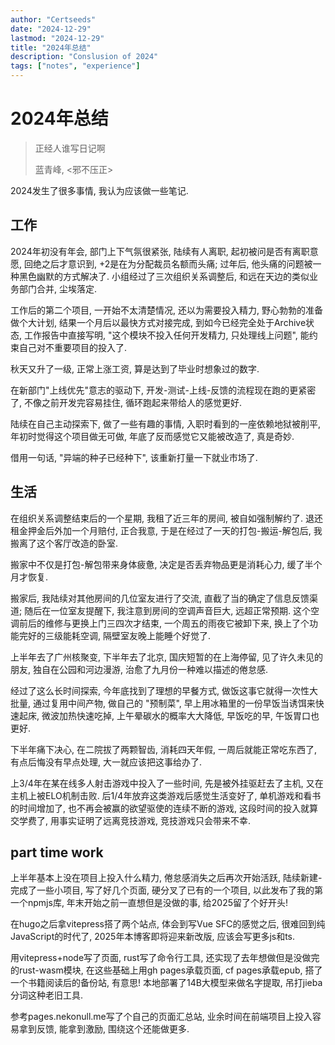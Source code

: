 ```yaml
---
author: "Certseeds"
date: "2024-12-29"
lastmod: "2024-12-29"
title: "2024年总结"
description: "Conslusion of 2024"
tags: ["notes", "experience"]
---
```


# 2024年总结

> 正经人谁写日记啊
>
> 蓝青峰, <邪不压正>

2024发生了很多事情, 我认为应该做一些笔记.

## 工作

2024年初没有年会, 部门上下气氛很紧张, 陆续有人离职, 起初被问是否有离职意愿, 回绝之后才意识到, +2是在为分配裁员名额而头痛; 过年后, 他头痛的问题被一种黑色幽默的方式解决了. 小组经过了三次组织关系调整后, 和远在天边的类似业务部门合并, 尘埃落定.

工作后的第二个项目, 一开始不太清楚情况, 还以为需要投入精力, 野心勃勃的准备做个大计划, 结果一个月后以最快方式对接完成, 到如今已经完全处于Archive状态, 工作报告中直接写明, "这个模块不投入任何开发精力, 只处理线上问题", 能约束自己对不重要项目的投入了.

秋天又升了一级, 正常上涨工资, 算是达到了毕业时想象过的数字.

在新部门"上线优先"意志的驱动下, 开发-测试-上线-反馈的流程现在跑的更紧密了, 不像之前开发完容易挂住, 循环跑起来带给人的感觉更好.

陆续在自己主动探索下, 做了一些有趣的事情, 入职时看到的一座依赖地狱被削平, 年初时觉得这个项目做无可做, 年底了反而感觉它又能被改造了, 真是奇妙.

借用一句话, "异端的种子已经种下", 该重新打量一下就业市场了.

## 生活

在组织关系调整结束后的一个星期, 我租了近三年的房间, 被自如强制解约了. 退还租金押金后外加一个月赔付, 正合我意, 于是在经过了一天的打包-搬运-解包后, 我搬离了这个客厅改造的卧室.

搬家中不仅是打包-解包带来身体疲惫, 决定是否丢弃物品更是消耗心力, 缓了半个月才恢复.

搬家后, 我陆续对其他房间的几位室友进行了交流, 直截了当的确定了信息反馈渠道; 随后在一位室友提醒下, 我注意到房间的空调声音巨大, 远超正常预期. 这个空调前后的维修与更换上门三四次才结束, 一个周五的雨夜它被卸下来, 换上了个功能完好的三级能耗空调, 隔壁室友晚上能睡个好觉了.

上半年去了广州核聚变, 下半年去了北京, 国庆短暂的在上海停留, 见了许久未见的朋友, 独自在公园和河边漫游, 治愈了九月份一种难以描述的倦怠感.

经过了这么长时间探索, 今年底找到了理想的早餐方式, 做饭这事它就得一次性大批量, 通过复用中间产物, 做自己的 "预制菜", 早上用冰箱里的一份早饭当诱饵来快速起床, 微波加热快速吃掉, 上午晕碳水的概率大大降低, 早饭吃的早, 午饭胃口也更好.

下半年痛下决心, 在二院拔了两颗智齿, 消耗四天年假, 一周后就能正常吃东西了, 有点后悔没有早点处理, 大一就应该把这事给办了.

上3/4年在某在线多人射击游戏中投入了一些时间, 先是被外挂驱赶去了主机, 又在主机上被ELO机制击败. 后1/4年放弃这类游戏后感觉生活变好了, 单机游戏和看书的时间增加了, 也不再会被赢的欲望驱使的连续不断的游戏, 这段时间的投入就算交学费了, 用事实证明了远离竞技游戏, 竞技游戏只会带来不幸.

## part time work

上半年基本上没在项目上投入什么精力, 倦怠感消失之后再次开始活跃, 陆续新建-完成了一些小项目, 写了好几个页面, 硬分叉了已有的一个项目, 以此发布了我的第一个npmjs库, 年末开始之前一直想但是没做的事, 给2025留了个好开头!

在hugo之后拿vitepress搭了两个站点, 体会到写Vue SFC的感觉之后, 很难回到纯JavaScript的时代了, 2025年本博客即将迎来新改版, 应该会写更多js和ts.

用vitepress+node写了页面, rust写了命令行工具, 还实现了去年想做但是没做完的rust-wasm模块, 在这些基础上用gh pages承载页面, cf pages承载epub, 搭了一个书籍阅读后的备份站, 有意思! 本地部署了14B大模型来做名字提取, 吊打jieba分词这种老旧工具.

参考pages.nekonull.me写了个自己的页面汇总站, 业余时间在前端项目上投入容易拿到反馈, 能拿到激励, 围绕这个还能做更多.
